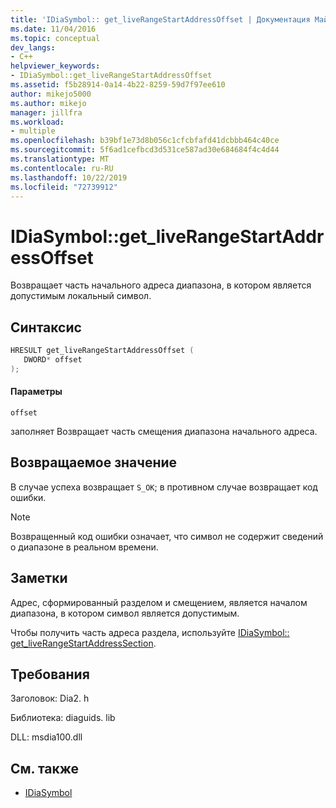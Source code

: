 ```yaml
---
title: 'IDiaSymbol:: get_liveRangeStartAddressOffset | Документация Майкрософт'
ms.date: 11/04/2016
ms.topic: conceptual
dev_langs:
- C++
helpviewer_keywords:
- IDiaSymbol::get_liveRangeStartAddressOffset
ms.assetid: f5b28914-0a14-4b22-8259-59d7f97ee610
author: mikejo5000
ms.author: mikejo
manager: jillfra
ms.workload:
- multiple
ms.openlocfilehash: b39bf1e73d8b056c1cfcbfafd41dcbbb464c40ce
ms.sourcegitcommit: 5f6ad1cefbcd3d531ce587ad30e684684f4c4d44
ms.translationtype: MT
ms.contentlocale: ru-RU
ms.lasthandoff: 10/22/2019
ms.locfileid: "72739912"
---
```

# <a name="idiasymbolget_liverangestartaddressoffset"></a>IDiaSymbol::get_liveRangeStartAddressOffset
Возвращает часть начального адреса диапазона, в котором является допустимым локальный символ.

## <a name="syntax"></a>Синтаксис

```C++
HRESULT get_liveRangeStartAddressOffset ( 
   DWORD* offset
);
```

#### <a name="parameters"></a>Параметры
 `offset`

заполняет Возвращает часть смещения диапазона начального адреса.

## <a name="return-value"></a>Возвращаемое значение
 В случае успеха возвращает `S_OK`; в противном случае возвращает код ошибки.

> [!NOTE]
> Возвращенный код ошибки означает, что символ не содержит сведений о диапазоне в реальном времени.

## <a name="remarks"></a>Заметки
 Адрес, сформированный разделом и смещением, является началом диапазона, в котором символ является допустимым.

 Чтобы получить часть адреса раздела, используйте [IDiaSymbol:: get_liveRangeStartAddressSection](../../debugger/debug-interface-access/idiasymbol-get-liverangestartaddresssection.md).

## <a name="requirements"></a>Требования
 Заголовок: Dia2. h

 Библиотека: diaguids. lib

 DLL: msdia100.dll

## <a name="see-also"></a>См. также
- [IDiaSymbol](../../debugger/debug-interface-access/idiasymbol.md)